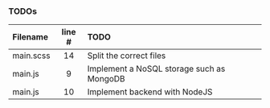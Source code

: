 ### TODOs
| Filename | line # | TODO
|:------|:------:|:------
| main.scss | 14 | Split the correct files
| main.js | 9 | Implement a NoSQL storage such as MongoDB
| main.js | 10 | Implement backend with NodeJS
